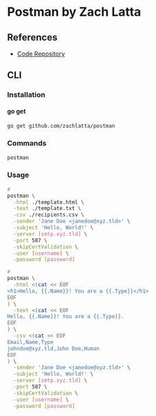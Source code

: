 # Postman by Zach Latta

## References

- [Code Repository](https://github.com/zachlatta/postman)

## CLI

### Installation

#### go get

```sh
go get github.com/zachlatta/postman
```

### Commands

```sh
postman
```

### Usage

```sh
#
postman \
  -html ./template.html \
  -text ./template.txt \
  -csv ./recipients.csv \
  -sender 'Jane Doe <janedoe@xyz.tld>' \
  -subject 'Hello, World!' \
  -server [smtp.xyz.tld] \
  -port 587 \
  -skipCertValidation \
  -user [username] \
  -password [password]

#
postman \
  -html <(cat << EOF
<h1>Hello, {{.Name}}! You are a {{.Type}}</h1>
EOF
) \
  -text <(cat << EOF
Hello, {{.Name}}! You are a {{.Type}}.
EOF
) \
  -csv <(cat << EOF
Email,Name,Type
johndoe@xyz.tld,John Doe,Human
EOF
) \
  -sender 'Jane Doe <janedoe@xyz.tld>' \
  -subject 'Hello, World!' \
  -server [smtp.xyz.tld] \
  -port 587 \
  -skipCertValidation \
  -user [username] \
  -password [password]
```
